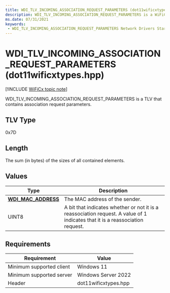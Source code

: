 ```yaml
---
title: WDI_TLV_INCOMING_ASSOCIATION_REQUEST_PARAMETERS (dot11wificxtypes.hpp)
description: WDI_TLV_INCOMING_ASSOCIATION_REQUEST_PARAMETERS is a WiFiCx TLV that contains association request parameters.
ms.date: 07/31/2021
keywords:
 - WDI_TLV_INCOMING_ASSOCIATION_REQUEST_PARAMETERS Network Drivers Starting with Windows Vista
---
```


# WDI\_TLV\_INCOMING\_ASSOCIATION\_REQUEST\_PARAMETERS (dot11wificxtypes.hpp)

[!INCLUDE [WiFiCx topic note](../includes/wificx-version-warning.md)]


WDI\_TLV\_INCOMING\_ASSOCIATION\_REQUEST\_PARAMETERS is a TLV that contains association request parameters.

## TLV Type


0x7D

## Length


The sum (in bytes) of the sizes of all contained elements.

## Values


| Type                                              | Description                                                                                                                   |
|---------------------------------------------------|-------------------------------------------------------------------------------------------------------------------------------|
| [**WDI\_MAC\_ADDRESS**](/windows-hardware/drivers/ddi/dot11wificxintf/ns-dot11wificxintf-wdi_mac_address) | The MAC address of the sender.                                                                                                |
| UINT8                                             | A bit that indicates whether or not it is a reassociation request. A value of 1 indicates that it is a reassociation request. |

 

## Requirements

|Requirement|Value|
|--- |--- |
|Minimum supported client|Windows 11|
|Minimum supported server|Windows Server 2022|
|Header|dot11wificxtypes.hpp|

 

